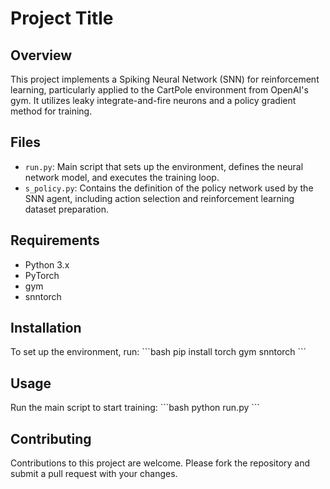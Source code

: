 
# Project Title

## Overview
This project implements a Spiking Neural Network (SNN) for reinforcement learning, particularly applied to the CartPole environment from OpenAI's gym. It utilizes leaky integrate-and-fire neurons and a policy gradient method for training.

## Files
- `run.py`: Main script that sets up the environment, defines the neural network model, and executes the training loop.
- `s_policy.py`: Contains the definition of the policy network used by the SNN agent, including action selection and reinforcement learning dataset preparation.

## Requirements
- Python 3.x
- PyTorch
- gym
- snntorch

## Installation
To set up the environment, run:
\```bash
pip install torch gym snntorch
\```

## Usage
Run the main script to start training:
\```bash
python run.py
\```

## Contributing
Contributions to this project are welcome. Please fork the repository and submit a pull request with your changes.
